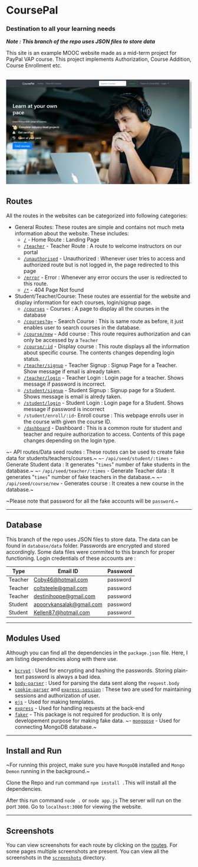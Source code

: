 # CoursePal
### Destination to all your learning needs
***Note : This branch of the repo uses JSON files to store data***

This site is an example MOOC website made as a mid-term project for PayPal VAP course. This project implements Authorization, Course Addition, Course Enrollment etc.

![CoursePal](/screenshots/home_1.png)
---
## Routes
All the routes in the websites can be categorized into following categories:
- General Routes:
  These routes are simple and contains not much meta information about the website. These includes:
    -   [`/`](/screenshots/home_1.png) - Home Route : Landing Page
    -   [`/teacher`](/screenshots/teacher_1.png) - Teacher Route : A route to welcome instructors on our portal
    -   [`/unauthorised`](/screenshots/unauth.png) - Unauthorized : Whenever user tries to access and authorized route but is not logged in, the page redirected to this page
    -   [`/error`](/screenshots/error.png) - Error : Whenever any error occurs the user is redirected to this route.
    -   [`/*`](/screenshots/404.png) - 404 Page Not found 
- Student/Teacher/Course:
  These routes are essential for the website and display information for each courses, login/signup page.
    - [`/courses`](/screenshots/courses.png) - Courses : A page to display all the courses in the database
    - [`/courses?q=`](/screenshots/search.png) - Search Course : This is same route as before, it just enables user to search courses in the database.
    - [`/course/new`](/screenshots/new_course.png) - Add course : This route requires authorization and can only be accessed by a `Teacher`
    - [`/course/:id`](/screenshots/course.png) - Display course : This route displays all the information about specific course. The contents changes depending login status.
    - [`/teacher/signup`](/screenshots/teacher_signup.png) - Teacher Signup : Signup Page for a Teacher. Show message if email is already taken.
    - [`/teacher/login`](/screenshots/signin.png) - Teacher Login : Login page for a teacher. Shows message if password is incorrect.
    - [`/student/signup`](/screenshots/student_signup.png) - Student Signup : Signup page for a Student. Shows message is email is alredy taken.
    - [`/student/login`](/screenshots/signin.png) - Student Login : Login page for a Student. Shows message if password is incorrect
    - `/student/enroll/:id`- Enroll course : This webpage enrolls user in the course with given the course ID.
    - [`/dashboard`](/screenshots/teacher_dashboard.png) - Dashboard : This is a common route for student and teacher and require authorization to access. Contents of this page changes depending on the login type.
    
~- API routes/Data seed routes : These routes can be used to create fake data for students/teachers/courses.~
  ~- `/api/seed/student/:times` - Generate Student data : It generates "`times`" number of fake students in the database.~
  ~- `/api/seed/teacher/:times` - Generate Teacher data : It generates "`times`" number of fake teachers in the database.~
  ~- `/api/seed/course/new` - Generates course : It creates a new course in the database.~
  
  ~Please note that password for all the fake accounts will be `password`.~

  ---
  ## Database 
  This branch of the repo uses JSON files to store data. The data can be found in `database/data` folder. Passwords are encrypted and stored accordingly. Some data files were commited to this branch for proper functioning. Login credentials of these accounts are :
  
  |Type|Email ID|Password|
  |---|---|---|
  |Teacher | Coby46@hotmail.com | password |
  |Teacher | coltsteele@gmail.com | password|
  |Teacher | destinihoppe@gmail.com| password|
  |Student | apoorvkansalak@gmail.com | password|
  |Student | Kellen87@hotmail.com| password|
  
  ---
  ## Modules Used
  Although you can find all the dependencies in the `package.json` file. Here, I am listing dependencies along with there use.
  - [`bcrypt`](https://www.npmjs.com/package/bcrypt) : Used for encrypting and hashing the passwords. Storing plain-text password is always a bad idea.
  - [`body-parser`](https://www.npmjs.com/package/body-parser) : Used for parsing the data sent along the `request.body`
  - [`cookie-parser`](https://www.npmjs.com/package/cookie-parser) and [`express-session`](https://www.npmjs.com/package/express-session) : These two are used for maintaining sessions and authorization of user.
  - [`ejs`](https://www.npmjs.com/package/ejs) - Used for making templates.
  - [`express`](https://www.npmjs.com/package/express) - Used for handling requests at the back-end
  - [`faker`](https://www.npmjs.com/package/faker) - This package is not required for production. It is only developement purpose for making fake data.
  ~- [`mongoose`](https://www.npmjs.com/package/mongoose) - Used for connecting MongoDB database.~
  ---
  ## Install and Run
  ~For running this project, make sure you have `MongoDB` installed and `Mongo Demon` running in the background.~
  
  Clone the Repo and run command `npm install .`This will install all the dependencies. 

  After this run command `node .` or `node app.js` The server will run on the port `3000`. Go to `localhost:3000` for viewing the website.
  
 ---
 ## Screenshots
 You can view screenshots for each route by clicking on the [routes](https://github.com/uragirii/coursepal#routes). For some pages multiple screenshots are present. You can view all the screenshots in the [`screenshots`](/screenshots) directory. 

